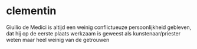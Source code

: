 clementin
=========

Giuilio de Medici is altijd een weinig conflictueuze persoonlijkheid gebleven, 
dat hij op de eerste plaats werkzaam is geweest als kunstenaar/priester weten maar heel weinig van de getrouwen
